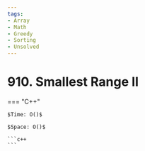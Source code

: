 ```yaml
---
tags:
- Array
- Math
- Greedy
- Sorting
- Unsolved
---
```



# 910. Smallest Range II

=== "C++"

    $Time: O()$

    $Space: O()$

    ```c++
    ```